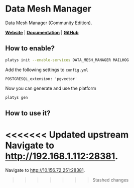 # Data Mesh Manager

Data Mesh Manager (Community Edition).

**[Website](https://www.datamesh-manager.com/)** | **[Documentation](https://docs.datamesh-manager.com/)** | **[GitHub](https://github.com/datamesh-manager/datamesh-manager-ce)**

## How to enable?

```bash
platys init --enable-services DATA_MESH_MANAGER MAILHOG
```

Add the following settings to `config.yml`

```
POSTGRESQL_extension: 'pgvector'
```

Now you can generate and use the platform

```bash
platys gen
```

## How to use it?

<<<<<<< Updated upstream
Navigate to <http://192.168.1.112:28381>.
=======
Navigate to <http://10.156.72.251:28381>.
>>>>>>> Stashed changes
